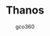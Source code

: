 ---
title: Thanos
author: gco360
description_markdown: >-
   infinity war set one theme
github: https://github.com/gco360/
download: https://github.com/gco360/thanos-theme
demo: https://cdn.jsdelivr.net/gh/gco360/thanos-theme@master/thanos.theme.css
support: https://discord.gg/6fXRKyx
style: dark
tags:
images:
  - name: Thanos Preview
    image: /images/themes/Thanos_Preview.jpg
  - name: Thanos Preview - Emotes Settings Page
    image: /images/themes/Thanos_Preview_-_Emotes_Settings_Page.png
  - name: Thanos Preview - Recent Mentions Popup
    image: /images/themes/Thanos_Preview_-_Recent_Mentions_Popup.png
  - name: Thanos Preview - Upload Modal
    image: /images/themes/Thanos_Preview_-_Upload_Modal.png
layout: product
ghcommentid: 26
---